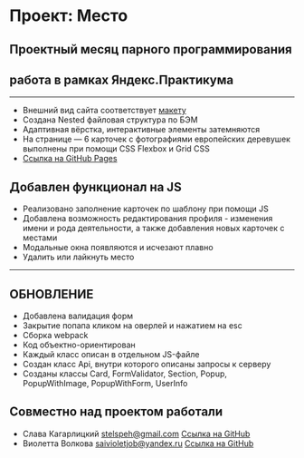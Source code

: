 # Проект: Место
## Проектный месяц парного программирования
## работа в рамках Яндекс.Практикума
***
+ Внешний вид сайта соответствует [макету](https://www.figma.com/file/2cn9N9jSkmxD84oJik7xL7/JavaScript.-Sprint-4?node-id=0%3A1)
+ Создана Nested файловая структура по БЭМ
+ Адаптивная вёрстка, интерактивные элементы затемняются
+ На странице — 6 карточек с фотографиями европейских деревушек выполнены при помощи CSS Flexbox и Grid CSS
+ [Ссылка на GitHub Pages](https://stelsp.github.io/mesto-project/)
## Добавлен функционал на JS
+ Реализовано заполнение карточек по шаблону при помощи JS
+ Добавлена возможность редактирования профиля - изменения имени и рода деятельности, а также добавления новых карточек с местами
+ Модальные окна появляются и исчезают плавно
+ Удалить или лайкнуть место
***
## ОБНОВЛЕНИЕ
+ Добавлена валидация форм
+ Закрытие попапа кликом на оверлей и нажатием на esc
+ Сборка webpack
+ Код объектно-ориентирован
+ Каждый класс описан в отдельном JS-файле
+ Создан класс Api, внутри которого описаны запросы к серверу
+ Созданы классы Card, FormValidator, Section, Popup, PopupWithImage, PopupWithForm, UserInfo
## Совместно над проектом работали
+ Слава Кагарлицкий stelspeh@gmail.com [Ссылка на GitHub](https://github.com/StelsP)
+ Виолетта Волкова saivioletjob@yandex.ru [Ссылка на GitHub](https://github.com/saiviolet)
